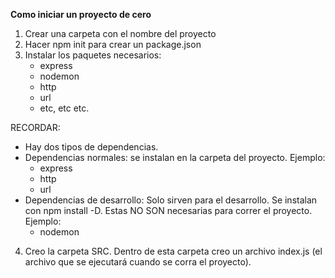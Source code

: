 **Como iniciar un proyecto de cero**

1. Crear una carpeta con el nombre del proyecto
2. Hacer npm init para crear un package.json
3. Instalar los paquetes necesarios:
   - express
   - nodemon
   - http
   - url
   - etc, etc etc.

RECORDAR:

- Hay dos tipos de dependencias.
- Dependencias normales: se instalan en la carpeta del proyecto. Ejemplo:
  - express
  - http
  - url
- Dependencias de desarrollo: Solo sirven para el desarrollo. Se instalan con npm install -D. Estas NO SON necesarias para correr el proyecto. Ejemplo:
  - nodemon

4. Creo la carpeta SRC. Dentro de esta carpeta creo un archivo index.js (el archivo que se ejecutará cuando se corra el proyecto).
